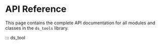 # API Reference

This page contains the complete API documentation for all modules and classes
in the `ds_tools` library.

::: ds_tool
